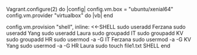 Vagrant.configure(2) do |config|
  config.vm.box = "ubuntu/xenial64"
  config.vm.provider "virtualbox" do |vb|
end

config.vm.provision "shell", inline: <<-SHELL
sudo useradd Ferzana
sudo useradd Yang
sudo useradd Laura
sudo groupadd IT
sudo groupadd KV
sudo groupadd HR
sudo usermod -a -G IT Ferzana
sudo usermod -a -G KV Yang
sudo usermod -a -G HR Laura
sudo touch file1.txt
SHELL
end
